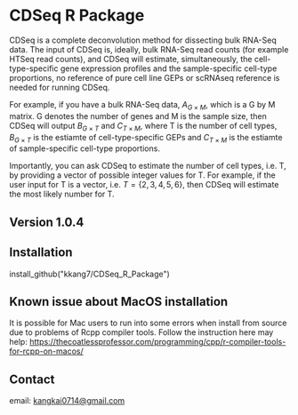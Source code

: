 # CDSeq R Package
CDSeq is a complete deconvolution method for dissecting bulk RNA-Seq data. The input of CDSeq is, ideally, bulk RNA-Seq read counts (for example HTSeq read counts), and CDSeq will estimate, simultaneously, the cell-type-specific gene expression profiles and the sample-specific cell-type proportions, no reference of pure cell line GEPs or scRNAseq reference is needed for running CDSeq. 

For example, if you have a bulk RNA-Seq data, $A_{G\times M}$, which is a G by M matrix. G denotes the number of genes and M is the sample size, then CDSeq will output $B_{G\times T}$ and $C_{T\times M}$, where T is the number of cell types, $B_{G\times T}$ is the estiamte of cell-type-specific GEPs and $C_{T\times M}$ is the estiamte of sample-specific cell-type proportions. 

Importantly, you can ask CDSeq to estimate the number of cell types, i.e. T, by providing a vector of possible integer values for T. For example, if the user input for T is a vector, i.e. $T=\{2,3,4,5,6\}$, then CDSeq will estimate the most likely number for T.    

 
## Version 1.0.4

## Installation

install_github("kkang7/CDSeq_R_Package")

## Known issue about MacOS installation
It is possible for Mac users to run into some errors when install from source due to problems of Rcpp compiler tools. Follow the instruction here may help: https://thecoatlessprofessor.com/programming/cpp/r-compiler-tools-for-rcpp-on-macos/
 

## Contact 
email: kangkai0714@gmail.com
